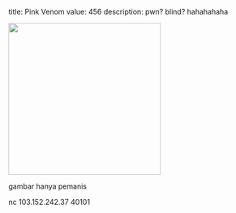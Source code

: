 title: Pink Venom
value: 456
description: pwn? blind? hahahahaha

<img src="https://risetcdn.jatimtimes.com/images/2022/08/19/Outfit-Blackpink-colorful-di-poster-Pink-Venom.-Foto-Instagram-Blackpinkjatimtimes-P.jpeg1cdd618c6ec192f7.jpg" width=300 heigh=300>

gambar hanya pemanis

nc 103.152.242.37 40101